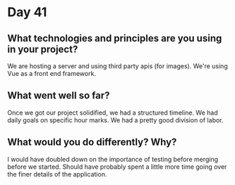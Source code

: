 # Day 41

## What technologies and principles are you using in your project?
We are hosting a server and using third party apis (for images). We're using Vue as a front end framework.

## What went well so far?
Once we got our project solidified, we had a structured timeline. We had daily goals on specific hour marks. We had a pretty good division of labor.

## What would you do differently? Why?
I would have doubled down on the importance of testing before merging before we started. Should have probably spent a little more time going over the finer details of the application.